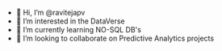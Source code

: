 - 👋 Hi, I’m @ravitejapv
- 👀 I’m interested in the DataVerse
- 🌱 I’m currently learning NO-SQL DB's
- 💞️ I’m looking to collaborate on Predictive Analytics projects
<!---
ravitejapv/ravitejapv is a ✨ special ✨ repository because its `README.md` (this file) appears on your GitHub profile.
You can click the Preview link to take a look at your changes.
--->
